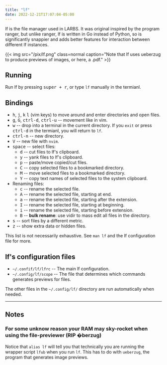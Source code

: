 ```yaml
---
title: "lf"
date: 2022-12-21T17:07:04-05:00
---
```


lf is the file manager used in LARBS.
It was original inspired by the program ranger, but unlike ranger, lf is written in Go instead of Python, so is significantly snappier and adds better features for interaction between different lf instances.

{{< img src="/pix/lf.png" class=normal caption="Note that lf uses ueberzug to produce previews of images, or here, a .pdf." >}}

## Running

Run lf by pressing <kbd>super + r</kbd>, or type `lf` manually in the termianl.

## Bindings

- <kbd>h</kbd>, <kbd>j</kbd>, <kbd>k</kbd> <kbd>l</kbd> (vim keys) to move around and enter directories and open files.
- <kbd>g</kbd>, <kbd>G</kbd>, <kbd>ctrl-d</kbd>,  <kbd>ctrl-u</kbd> -- movement like in vim.
- <kbd>w</kbd> -- drop into a terminal in the current directory. If you `exit` or press <kbd>ctrl-d</kbd> in the termianl, you will return to `lf`.
- <kbd>ctrl-n</kbd> -- new directory.
- <kbd>V</kbd> -- new file with `nvim`.
- <kbd>space</kbd> -- select files:
	- <kbd>d</kbd> -- cut files to lf's clipboard.
	- <kbd>y</kbd> -- yank files to lf's clipboard.
	- <kbd>p</kbd> -- paste/move copied/cut files.
	- <kbd>C</kbd> -- copy selected files to a bookmarked directory.
	- <kbd>M</kbd> -- move selected files to a bookmarked directory.
	- <kbd>Y</kbd> -- copy text names of selected files to the system clipboard.
- Renaming files:
	- <kbd>c</kbd> -- rename the selected file.
	- <kbd>A</kbd> -- rename the selected file, starting at end.
	- <kbd>a</kbd> -- rename the selected file, starting after the extension.
	- <kbd>I</kbd> -- rename the selected file, starting at beginning.
	- <kbd>i</kbd> -- rename the selected file, starting before extension.
	- <kbd>B</kbd> -- **bulk rename**: use vidir to mass edit all files in the directory.
- <kbd>s</kbd> -- sort files by a different metric.
- <kbd>z</kbd> -- show extra data or hidden files.

This list is not necessarily exhaustive. See `man lf` and the lf configuration file for more.

## lf's configuration files

- `~/.confif/lf/lfrc` -- The main lf configuration.
- `~/.config/lf/scope` -- The file that determines which commands generates previews for files.

The other files in the `~/.config/lf/` directory are run automatically when needed.

---

## Notes

### For some unknow reason your RAM may sky-rocket when using the file-previewer (RIP �berzug)

Notice that `alias lf` will tell you that technically you are running the
wrapper script `lfub` when you run `lf`. This has to do with `ueberzug`, the
program that generates image previews.
